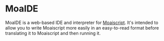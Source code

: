 # MoaIDE

MoaIDE is a web-based IDE and interpreter for [Moaiscript](https://esolangs.org/wiki/Moaiscript). It's intended to allow you to write Moaiscript more easily in an easy-to-read format before translating it to Moaiscript and then running it.
